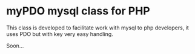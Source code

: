 myPDO mysql class for PHP
=====

This class is developed to facilitate work with mysql to php developers, it uses PDO but with key very easy handling.

Soon...

